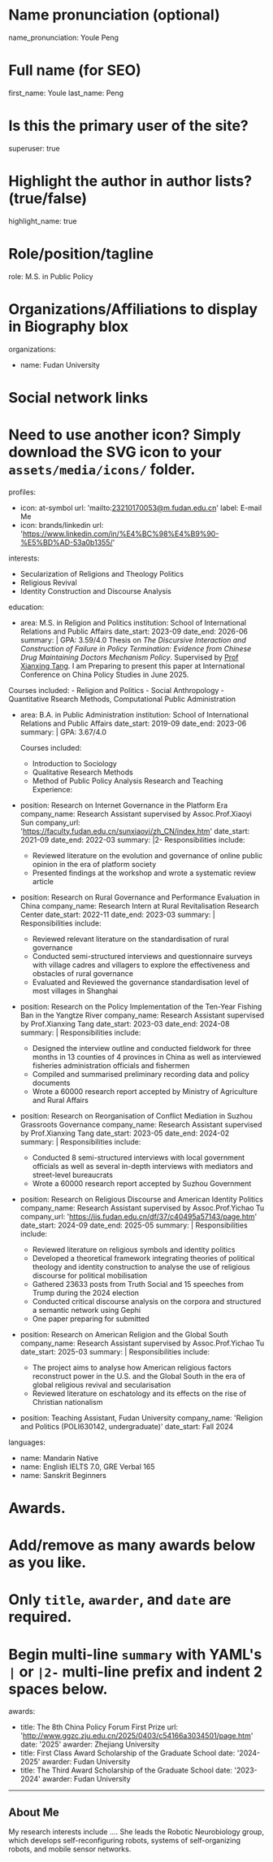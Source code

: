 
# Name pronunciation (optional)
name_pronunciation: Youle Peng

# Full name (for SEO)
first_name: Youle
last_name: Peng

# Is this the primary user of the site?
superuser: true

# Highlight the author in author lists? (true/false)
highlight_name: true

# Role/position/tagline
role: M.S. in Public Policy

# Organizations/Affiliations to display in Biography blox
organizations:
  - name: Fudan University
 
# Social network links
# Need to use another icon? Simply download the SVG icon to your `assets/media/icons/` folder.
profiles:
  - icon: at-symbol
    url: 'mailto:23210170053@m.fudan.edu.cn'
    label: E-mail Me
  - icon: brands/linkedin
    url: 'https://www.linkedin.com/in/%E4%BC%98%E4%B9%90-%E5%BD%AD-53a0b1355/'

interests:
  - Secularization of Religions and Theology Politics
  - Religious Revival
  - Identity Construction and Discourse Analysis

education:
  - area: M.S. in Religion and Politics
    institution: School of International Relations and Public Affairs
    date_start: 2023-09
    date_end: 2026-06
    summary: |
     GPA: 3.59/4.0
     Thesis on _The Discursive Interaction and Construction of Failure in Policy Termination: Evidence from Chinese Drug Maintaining Doctors Mechanism Policy_. Supervised by [Prof Xianxing Tang](https://faculty.fudan.edu.cn/tangxianxing/zh_CN/index.htm). I am Preparing to present this paper at International Conference on China Policy Studies in June 2025.

 Courses included:
      - Religion and Politics
      - Social Anthropology
      - Quantitative Rsearch Methods, Computational Public Administration

  - area: B.A. in Public Administration
    institution: School of International Relations and Public Affairs
    date_start: 2019-09
    date_end: 2023-06
    summary: |
      GPA: 3.67/4.0
      
      Courses included:
      - Introduction to Sociology
      - Qualitative Research Methods
      - Method of Public Policy Analysis
Research and Teaching Experience:
  - position: Research on Internet Governance in the Platform Era
    company_name: Research Assistant supervised by Assoc.Prof.Xiaoyi Sun
    company_url: 'https://faculty.fudan.edu.cn/sunxiaoyi/zh_CN/index.htm'
    date_start: 2021-09
    date_end: 2022-03
    summary: |2-
      Responsibilities include:
      - Reviewed literature on the evolution and governance of online public opinion in the era of platform society 
      - Presented findings at the workshop and wrote a systematic review article
  - position: Research on Rural Governance and Performance Evaluation in China
    company_name: Research Intern at Rural Revitalisation Research Center
    date_start: 2022-11
    date_end: 2023-03
    summary: |
      Responsibilities include:
      - Reviewed relevant literature on the standardisation of rural governance
      - Conducted semi-structured interviews and questionnaire surveys with village cadres and villagers to explore the effectiveness and obstacles of rural governance
      - Evaluated and Reviewed the governance standardisation level of most villages in Shanghai
 - position: Research on the Policy Implementation of the Ten-Year Fishing Ban in the Yangtze River
    company_name: Research Assistant supervised by Prof.Xianxing Tang
    date_start: 2023-03
    date_end: 2024-08
    summary: |
      Responsibilities include:
      - Designed the interview outline and conducted fieldwork for three months in 13 counties of 4 provinces in China as well as interviewed fisheries administration officials and fishermen
      - Compiled and summarised preliminary recording data and policy documents
      - Wrote a 60000 research report accepted by Ministry of Agriculture and Rural Affairs
 - position: Research on Reorganisation of Conflict Mediation in Suzhou Grassroots Governance
    company_name: Research Assistant supervised by Prof.Xianxing Tang
    date_start: 2023-05
    date_end: 2024-02
    summary: |
      Responsibilities include:
      - Conducted 8 semi-structured interviews with local government officials as well as several in-depth interviews with mediators and street-level bureaucrats
      - Wrote a 60000 research report accepted by Suzhou Government
 - position: Research on Religious Discourse and American Identity Politics
    company_name: Research Assistant supervised by Assoc.Prof.Yichao Tu
    company_url: 'https://iis.fudan.edu.cn/df/37/c40495a57143/page.htm'
    date_start: 2024-09
    date_end: 2025-05
    summary: |
      Responsibilities include:
      - Reviewed literature on religious symbols and identity politics
      - Developed a theoretical framework integrating theories of political theology and identity construction to analyse the use of religious discourse for political mobilisation
      - Gathered 23633 posts from Truth Social and 15 speeches from Trump during the 2024 election
      - Conducted critical discourse analysis on the corpora and structured a semantic network using Gephi
      - One paper preparing for submitted
 - position: Research on American Religion and the Global South
    company_name: Research Assistant supervised by Assoc.Prof.Yichao Tu
    date_start: 2025-03
    summary: |
      Responsibilities include:
      - The project aims to analyse how American religious factors reconstruct power in the U.S. and the Global South in the era of global religious revival and secularisation
      - Reviewed literature on eschatology and its effects on the rise of Christian nationalism
 - position: Teaching Assistant, Fudan University
    company_name: 'Religion and Politics (POLI630142, undergraduate)'
    date_start: Fall 2024
   
languages:
  - name: Mandarin Native
  - name: English IELTS 7.0, GRE Verbal 165
  - name: Sanskrit Beginners

# Awards.
#   Add/remove as many awards below as you like.
#   Only `title`, `awarder`, and `date` are required.
#   Begin multi-line `summary` with YAML's `|` or `|2-` multi-line prefix and indent 2 spaces below.
awards:
  - title: The 8th China Policy Forum First Prize
    url: 'http://www.ggzc.zju.edu.cn/2025/0403/c54166a3034501/page.htm'
    date: '2025'
    awarder: Zhejiang University
  - title: First Class Award Scholarship of the Graduate School
    date: '2024-2025'
    awarder: Fudan University
  - title: The Third Award Scholarship of the Graduate School
    date: '2023-2024'
    awarder: Fudan University
---

## About Me

My research interests include .... She leads the Robotic Neurobiology group, which develops self-reconfiguring robots, systems of self-organizing robots, and mobile sensor networks.
